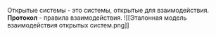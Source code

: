 Открытые системы - это системы, открытые для взаимодействия. 
**Протокол** - правила взаимодействия.
![[Эталонная модель взаимодействия открытых систем.png]]
